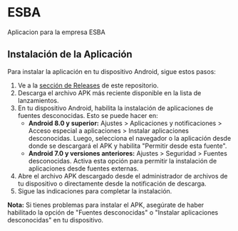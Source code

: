 # ESBA

Aplicacion para la empresa ESBA

## Instalación de la Aplicación

Para instalar la aplicación en tu dispositivo Android, sigue estos pasos:

1. Ve a la [sección de Releases](https://github.com/tu-usuario/tu-repositorio/releases) de este repositorio.
2. Descarga el archivo APK más reciente disponible en la lista de lanzamientos.
3. En tu dispositivo Android, habilita la instalación de aplicaciones de fuentes desconocidas. Esto se puede hacer en:
   - **Android 8.0 y superior:** Ajustes > Aplicaciones y notificaciones > Acceso especial a aplicaciones > Instalar aplicaciones desconocidas. Luego, selecciona el navegador o la aplicación desde donde se descargará el APK y habilita "Permitir desde esta fuente".
   - **Android 7.0 y versiones anteriores:** Ajustes > Seguridad > Fuentes desconocidas. Activa esta opción para permitir la instalación de aplicaciones desde fuentes externas.
4. Abre el archivo APK descargado desde el administrador de archivos de tu dispositivo o directamente desde la notificación de descarga.
5. Sigue las indicaciones para completar la instalación.

**Nota:** Si tienes problemas para instalar el APK, asegúrate de haber habilitado la opción de "Fuentes desconocidas" o "Instalar aplicaciones desconocidas" en tu dispositivo.
